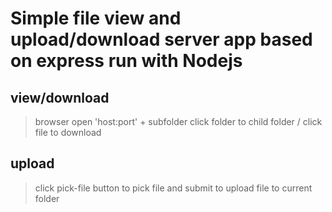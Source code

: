 # Simple file view and upload/download server app based on express run with Nodejs

## view/download

> browser open 'host:port' + subfolder
> click folder to child folder / click file to download

## upload
> click pick-file button to pick file and submit to upload file to current folder
